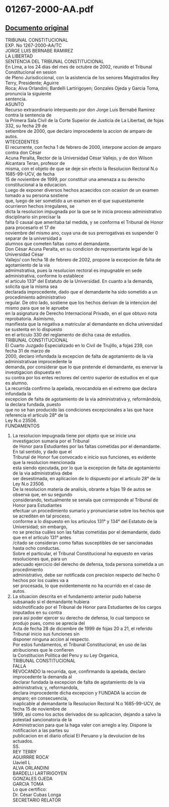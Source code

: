 
01267-2000-AA.pdf
=================
  
[Documento original](https://tc.gob.pe/jurisprudencia/2003/01267-2000-AA.pdf)  
---  
TRIBUNAL CONSTITUCIONAL  
EXP. No 1267-2000-AA/TC  
JORGE LUIS BERNABE RAMIREZ  
LA LIBERTAD  
SENTENCIA DEL TRIBUNAL CONSTITUCIONAL  
En Lima, a los 24 dias del mes de octubre de 2002, reunido el Tribunal Constitucional en sesion  
de Pleno Jurisdiccional, con la asistencia de los senores Magistrados Rey Terry, Presidente; Aguirre  
Roca; Alva Orlandini; Bardelli Lartirigoyen; Gonzales Ojeda y Garcia Toma, pronuncia la siguiente  
sentencia.  
ASUNTO  
Recurso extraordinario interpuesto por don Jorge Luis Bernabé Ramirez contra la sentencia de  
la Primera Sala Civil de la Corte Superior de Justicia de La Libertad, de fojas 332, su fecha 29 de  
setiembre de 2000, que declaro improcedente la accion de amparo de autos.  
WTECEDENTES  
El recurrente, con fecha 1 de febrero de 2000, interpone accion de amparo contra don César  
Acuna Peralta, Rector de la Universidad César Vallejo, y de don Wilson Alcantara Teran, profesor de  
misma, con el objeto de que se deje sin efecto la Resolucion Rectoral N.o 1685-99-UCV, de fecha  
15 de noviembre de 1999, por constituir una amenaza a su derecho constitucional a la educacion.  
Luego de exponer diversos hechos acaecidos con ocasion de un examen tomado a su persona sostiene  
que, luego de ser sometido a un examen en el que supuestamente ocurrieron hechos irregulares, se  
dicta la resolucion impugnada por la que se le inicia proceso administrativo disciplinario sin precisar la  
falta 0 causal que ameritaba tal medida, y se conforma el Tribunal de Honor para procesarlo el 17 de  
noviembre del mismo ano, cuya una de sus prerrogativas es suspender 0 separar de la universidad a  
alumnos que cometen faltas como el demandante.  
Don César Acuna Peralta, en su condicion de representante legal de la Universidad César  
Vallejo/ con fecha 18 de febrero de 2002, propone la excepcion de falta de agotamiento de la via  
admimstrativa, pues la resolucion rectoral es impugnable en sede administrativa, conforme lo establece  
el articulo 133° del Estatuto de la Universidad. En cuanto a la demanda, solicita que la misma sea  
declarada improcedente, dado que el demandante ha sido sometido a un procedimiento administrativo  
regular. De otro lado, sostiene que los hechos derivan de la intencion del mismo para que se le apruebe  
en la asignatura de Derecho Internacional Privado, en el que obtuvo nota reprobatoria. Asimismo,  
manifiesta que la negativa a matricular al demandante en dicha universidad se sustenta en lo dispuesto  
en el articulo 330 del reglamento de dicha casa de estudios.  
TRIBUNAL CONSTITUCIONAL  
El Cuarto Juzgado Especializado en lo Civil de Trujillo, a fojas 239, con fecha 31 de marzo de  
2000, declaro infundada la excepcion de falta de agotamiento de la via administrativae improcedente la  
demanda, por considerar que lo que pretende el demandante, es enervar la investigacion dispuesta en  
su contra por los entes rectores del centro superior de estudios en el que es alumno.  
La recurrida confirmo la apelada, revocandola en el extremo que declara infundada la  
excepcion de falta de agotamiento de la via administrativa y, reformândola, la declara fundada, puesto  
que no se han producido las condiciones excepcionales a las que hace referencia el articulo 28° de la  
Ley N.o 23506.  
FUNDAMENTOS  
1. La resolucion impugnada tiene por objeto que se inicie una investigacion sumaria por el Tribunal  
de Honor para Estudiantes por las faltas cometidas por el demandante. En tal sentido, y dado que el  
Tribunal de Honor fue convocado e inicio sus funciones, es evidente que la resolucion mencionada  
esta siendo ejecutada, por lo que la excepcion de falta de agotamiento de la via administrativa debe  
ser desestimada, en aplicacion de lo dispuesto por el articulo 28° de la Ley N.o 23506.  
De la resolucion materia de analisis, obrante a fojas 19 de autos se observa que, en su segundo  
çonsiderando, textualmente se senala que corresponde al Tribunal de Honor para Estudiantes  
efectuar un procedimiento sumario y pronunciarse sobre los hechos que se acrediten en tal proceso,  
conforme a lo dispuesto en los articulos 131° y 134° del Estatuto de la Universidad; sin embargo,  
no se precisa cuâles son las faltas cometidas por el demandante, dado que en el articulo 131° antes  
/citado se consideran como faltas susceptibles de ser sancionadas hasta ocho conductas.  
Sobre el particular, el Tribunal Constitucional ha expuesto en varias resoluciones que, para un  
adecuado ejercicio del derecho de defensa, toda persona sometida a un procedimiento  
administrativo, debe ser notificada con precision respecto del hecho 0 hechos por los cuales va a  
ser procesada, lo que evidentemente no ha ocurrido en el caso de autos.  
3. La situacion descrita en el fundamento anterior pudo haberse subsanado si el demandante hubiera  
sido/notificado por el Tribunal de Honor para Estudiantes de los cargos imputados en su contra  
para asi poder ejercer su derecho de defensa, lo cual tampoco se produjo pues, como se aprecia del  
Acta de fecha 28 de diciembre de 1999 de fojas 20 a 21, el referido Tribunal inicio sus funciones sin  
disponer ninguna accion al respecto.  
Por estos fundamentos, el Tribunal Constitucional, en uso de las atribuciones que le confieren  
la Constitucion Politica del Peru y su Ley Organica,  
TRIBUNAL CONSTITUCIONAL  
FALLA  
REVOCANDO la recurrida, que, confirmando la apelada, declaro improcedente la demanda al  
declarar fundada la excepcion de falta de agotamiento de la via administrativa; y, reformandola,  
declara improcedente dicha excepcion y FUNDADA la accion de amparo; en consecuencia,  
inaplicable al demandante la Resolucion Rectoral N.o 1685-99-UCV, de fecha 15 de noviembre de  
1999, asi como los actos derivados de su aplicacion, dejando a salvo la potestad sancionatoria de la  
Administracion para que la haga valer con arreglo a ley. Dispone la notificacion a las partes su  
publicacion en el diario oficial El Peruano y la devolucion de los actuados.  
SS.  
REY TERRY  
AGUIRRRE ROCA'  
Uaviell L  
ALVA ORLANDINI  
BARDELLI LARTIRIGOYEN  
GONZALES OJEDA  
GARCIA TOMA  
Lo que certifico:  
Dr. César Cubas Longa  
SECRETARIO RELATOR